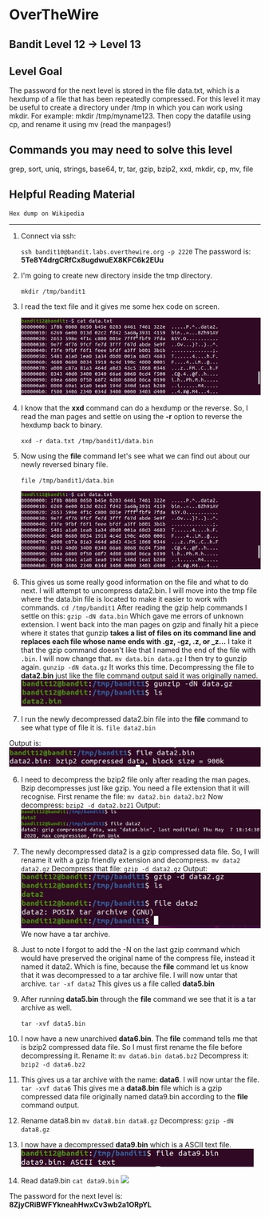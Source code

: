 # OverTheWire
## Bandit Level 12 → Level 13
## Level Goal

The password for the next level is stored in the file data.txt, which is a hexdump of a file that has been repeatedly compressed. For this level it may be useful to create a directory under /tmp in which you can work using mkdir. For example: mkdir /tmp/myname123. Then copy the datafile using cp, and rename it using mv (read the manpages!)


## Commands you may need to solve this level

grep, sort, uniq, strings, base64, tr, tar, gzip, bzip2, xxd, mkdir, cp, mv, file

## Helpful Reading Material

    Hex dump on Wikipedia

-------------------------------------------------------------------------------------------------------------------------------------------------------------------------------

1. Connect via ssh:

    `ssh bandit10@bandit.labs.overthewire.org -p 2220`
    The password is: **5Te8Y4drgCRfCx8ugdwuEX8KFC6k2EUu**

2. I'm going to create new directory inside the tmp directory. 

    `mkdir /tmp/bandit1`

3. I read the text file and it gives me some hex code on screen. 

    ![](images/level12to13.read.data.txt.hexfile.jpg)

4. I know that the **xxd** command can do a hexdump or the reverse. So, I read the man pages and settle on using the **-r** option to reverse the hexdump back to binary. 

    `xxd -r data.txt /tmp/bandit1/data.bin`

5. Now using the **file** command let's see what we can find out about our newly reversed binary file. 

    `file /tmp/bandit1/data.bin`

    ![](images/level12to13.read.data.txt.hexfile.jpg)

4. This gives us some really good information on the file and what to do next. I will attempt to uncompress data2.bin. 
    I will move into the tmp file where the data.bin file is located to make it easier to work with commands. 
    `cd /tmp/bandit1`
    After reading the gzip help commands I settle on this: 
    `gzip -dN data.bin`
    Which gave me errors of unknown extension. I went back into the man pages on gzip and finally hit a piece where it states that gunzip **takes a list of files on its command line and replaces each file whose name ends with .gz, -gz, .z, or _z...** I take it that the gzip command doesn't like that I named the end of the file with `.bin`. I will now change that. 
    `mv data.bin data.gz`
    I then try to gunzip again. 
    `gunzip -dN data.gz`
    It works this time. Decompressing the file to **data2.bin** just like the file command output said it was originally named. 
    ![](images/level12to13.decompress.data.bin.jpg)
5. I run the newly decompressed data2.bin file into the **file** command to see what type of file it is. 
    `file data2.bin`

Output is:
    ![](images/level12to13.file.info.data2.bin.jpg)

6. I need to decompress the bzip2 file only after reading the man pages. Bzip decompresses just like gzip. You need a file extension that it will recognise. 
    First rename the file:
    `mv data2.bin data2.bz2`
    Now decompress: 
    `bzip2 -d data2.bz21`
    Output: 
    ![](images/level12to13.data2.decompress.jpg)

7. The newly decompressed data2 is a gzip compressed data file. So, I will rename it with a gzip friendly extension and decompress. 
    `mv data2 data2.gz`
    Decompress that file:
    `gzip -d data2.gz`
    Output: 
    ![](bandit/images/level12to13.data4.decompressed.to.tar.jpg)
    We now have a tar archive. 
8. Just to note I forgot to add the -N on the last gzip command which would have preserved the original name of the compress file, instead it named it data2. Which is fine, because the **file** command let us know that it was decompressed to a tar archive file. 
I will now untar that archive. 
    `tar -xf data2`
This gives us a file called **data5.bin**

9. After running **data5.bin** through the **file** command we see that it is a tar archive as well.

    `tar -xvf data5.bin`

10. I now have a new unarchived **data6.bin**. The **file** command tells me that is bzip2 compressed data file. So I must first rename the file before decompressing it. 
Rename it: 
    `mv data6.bin data6.bz2`
Decompress it: 
    `bzip2 -d data6.bz2`
11. This gives us a tar archive with the name: **data6**. I will now untar the file. 
    `tar -xvf data6`
This gives me a **data8.bin** file which is a gzip compressed data file originally named data9.bin according to the **file** command output. 

12. Rename data8.bin
    `mv data8.bin data8.gz`
Decompress:
    `gzip -dN data8.gz`
13. I now have a decompressed **data9.bin** which is a ASCII text file. 
    ![](images/level12to13.file.data9.bin.jpg)

14. Read data9.bin
    `cat data9.bin`
    ![](mages/level12to13.pass.jpg)

The password for the next level is: **8ZjyCRiBWFYkneahHwxCv3wb2a1ORpYL**









